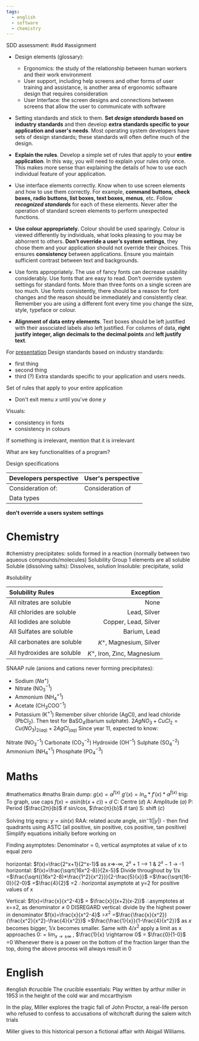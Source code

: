 ```yaml
---
tags:
  - english
  - software
  - chemistry
---
```

SDD assessment:
#sdd #assignment
- Design elements (glossary):
	- Ergonomics: the study of the relationship between human workers and their work environment
	- User support, including help screens and other forms of user training and assistance, is another area of ergonomic software design that requires consideration
	- User Interface: the screen designs and connections between screens that allow the user to communicate with software

- Setting standards and stick to them. **Set *design standards* based on industry standards** and then develop **extra standards specific to your application and user's needs**. Most operating system developers have sets of design standards; these standards will often define much of the design.
- **Explain the rules**. Develop a simple set of rules that apply to your **entire application**. In this way, you will need to explain your rules only once. This makes more sense than explaining the details of how to use each individual feature of your application.
- Use interface elements correctly. Know when to use screen elements and how to use them correctly. For example, **command buttons, check boxes, radio buttons, list boxes, text boxes, menus**, etc. Follow ***recognized standards*** for each of these elements. Never alter the operation of standard screen elements to perform unexpected functions.
- **Use colour appropriately.** Colour should be used sparingly. Colour is viewed differently by individuals, what looks pleasing to you may be abhorrent to others. **Don’t override a user’s system settings**, they chose them and your application should not override their choices. This ensures **consistency** between applications. Ensure you maintain sufficient contrast between text and backgrounds.
- Use fonts appropriately. The use of fancy fonts can decrease usability considerably. Use fonts that are easy to read. Don’t override system settings for standard fonts. More than three fonts on a single screen are too much. Use fonts consistently, there should be a reason for font changes and the reason should be immediately and consistently clear. Remember you are using a different font every time you change the size, style, typeface or colour.
- **Alignment of data entry elements**. Text boxes should be left justified with their associated labels also left justified. For columns of data, **right justify integer, align decimals to the decimal points** and **left justify text**.


For [presentation](obsidian://open?vault=Lachlan%20Drive&file=Software%2FPresentation)
Design standards based on industry standards:
- first thing
- second thing
- third (?)
Extra standards specific to your application and users needs.

Set of rules that apply to your entire application
- Don't exit menu $x$ until you've done $y$ 

Visuals:
- consistency in fonts
- consistency in colours

If something is irrelevant, mention that it is irrelevant


What are key functionalities of a program?

Design specifications

|**Developers perspective**|**User's perspective**|
|---|---|
|Consideration of:|Consideration of|
|Data types ||

**don't override a users system settings**

# Chemistry
#chemistry 
precipitates: solids formed in a reaction (normally between two aqueous compounds/molecules)
Solubility 
Group 1 elements are all soluble
Soluble (dissolving salts): Dissolves, solution
Insoluble: precipitate, solid

#solubility 

|Solubility Rules|Exception|
|:---|---:|
|All nitrates are soluble|None|
|All chlorides are soluble|Lead, Silver|
|All Iodides are soluble|Copper, Lead, Silver|
|All Sulfates are soluble|Barium, Lead|
|All carbonates are soluble|$K^+$, Magnesium, Silver|
|All hydroxides are soluble|$K^+$, Iron, Zinc, Magnesium|

SNAAP rule (anions and cations never forming precipitates):
- Sodium ($Na^+$)
- Nitrate (NO$_3^{-1}$)
- Ammonium (NH$_4^{+1}$)
- Acetate (CH$_3$COO$^{-1}$)
- Potassium (K$^{+1}$)
Remember silver chloride (AgCl), and lead chloride (PbCl$_2$). Then test for BaSO$_4$(barium sulphate). 
$2AgNO_3+CuCl_2=Cu(NO_3)_{2(aq)}+2AgCl_{(aq)}$
Since year 11, expected to know:

Nitrate (NO$_3^{-1}$)
Carbonate (CO$_3^{-2}$)
Hydroxide (OH$^{-1}$)
Sulphate (SO$_4^{-2}$)
Ammonium (NH$_4^{+1}$)
Phosphate (PO$_4^{-3}$)

# Maths
#mathematics #maths 
Brain dump:
$g(x)=a^{f(x)}$
$g'(x)=ln_a*f'(x)*a^{f(x)}$
trig:
To graph, use caps
$f(x)=asin(b(x+c))+d$
C: Centre ($d$)
A: Amplitude ($a$)
P: Period ($\frac{2π}{b}$ if sin/cos, $\frac{π}{b}$ if tan)
S: shift ($c$)

Solving trig eqns:
$y=sin(x)$
RAA: related acute angle, $sin^-1(|y|)$ - then find quadrants using ASTC (all positive, sin positive, cos positive, tan positive)
Simplify equations initially before working on 



Finding asymptotes:
Denominator = 0, vertical asymptotes at value of x to equal zero

horizontal:
$f(x)=\frac{2^x+1}{2^x-1}$
as $x$⇒-∞, $2^x+1$ --> 1 & $2^x-1$ -> -1
horizontal:
$f(x)=\frac{\sqrt{16x^2-8}}{2x-5}$
Divide throughout by 1/x
=$\frac{\sqrt{(16x^2-8)*\frac{1^2}{x^2}}}{2-\frac{5}{x}}$
=$\frac{\sqrt{16-0}}{2-0}$
=$\frac{4}{2}$
=2
∴horizontal asymptote at y=2 for positive values of x

Vertical:
$f(x)=\frac{x}{x^2-4}$
= $\frac{x}{(x+2)(x-2)}$
∴asymptotes at x=±2, as denominator ≠ 0
DISREGARD vertical:
divide by the highest power in denominator
$f(x)=\frac{x}{x^2-4}$
$÷x^2$
=$\frac{\frac{x}{x^2}}{\frac{x^2}{x^2}-\frac{4}{x^2}}$
=$\frac{\frac{1}{x}}{1-\frac{4}{x^2}}$
as $x$ becomes bigger, 1/x becomes smaller. Same with $4/x^2$
apply a limit as x approaches 0:
= $\lim_{x \to ±∞}$ , $\frac{1}{x} \rightarrow 0$
= $\frac{0}{1-0}$
=$0$
Whenever there is a power on the bottom of the fraction larger than the top, doing the above process will always result in 0

# English
#english #crucible
The crucible essentials:
Play written by arthur miller in 1953 in the height of the cold war and mccarthyism

In the play, Miller explores the tragic fall of John Proctor, a real-life person who refused to confess to accusations of witchcraft during the salem witch trials

Miller gives to this historical person a fictional affair with Abigail Williams.